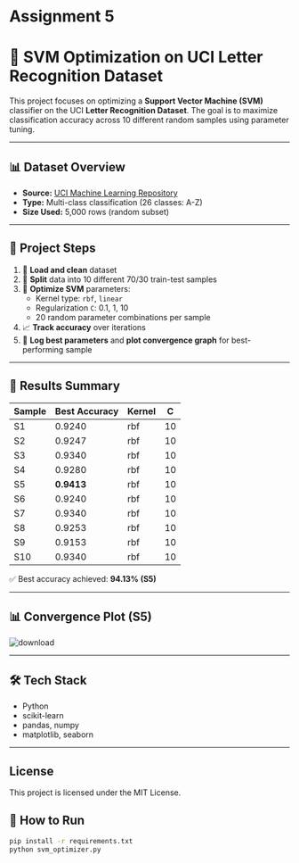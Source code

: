 # Assignment 5

# 🧠 SVM Optimization on UCI Letter Recognition Dataset

This project focuses on optimizing a **Support Vector Machine (SVM)** classifier on the UCI **Letter Recognition Dataset**. The goal is to maximize classification accuracy across 10 different random samples using parameter tuning.

---

## 📊 Dataset Overview

- **Source:** [UCI Machine Learning Repository](https://archive.ics.uci.edu/ml/datasets/letter+recognition)
- **Type:** Multi-class classification (26 classes: A-Z)
- **Size Used:** 5,000 rows (random subset)

---

## 🧪 Project Steps

1. 🔽 **Load and clean** dataset  
2. 🔄 **Split** data into 10 different 70/30 train-test samples  
3. 🔧 **Optimize SVM** parameters:
   - Kernel type: `rbf`, `linear`
   - Regularization `C`: 0.1, 1, 10
   - 20 random parameter combinations per sample  
4. 📈 **Track accuracy** over iterations  
5. 🥇 **Log best parameters** and **plot convergence graph** for best-performing sample

---

## 📌 Results Summary

| Sample | Best Accuracy | Kernel | C  |
|--------|----------------|--------|----|
| S1     | 0.9240         | rbf    | 10 |
| S2     | 0.9247         | rbf    | 10 |
| S3     | 0.9340         | rbf    | 10 |
| S4     | 0.9280         | rbf    | 10 |
| S5     | **0.9413**     | rbf    | 10 |
| S6     | 0.9240         | rbf    | 10 |
| S7     | 0.9340         | rbf    | 10 |
| S8     | 0.9253         | rbf    | 10 |
| S9     | 0.9153         | rbf    | 10 |
| S10    | 0.9340         | rbf    | 10 |

✅ Best accuracy achieved: **94.13% (S5)**

---

## 📊 Convergence Plot (S5)
![download](https://github.com/user-attachments/assets/90561c70-e4b5-44ff-a4f5-0e8554107f47)


---

## 🛠️ Tech Stack

- Python
- scikit-learn
- pandas, numpy
- matplotlib, seaborn

---



## License
This project is licensed under the MIT License.



## 💾 How to Run

```bash
pip install -r requirements.txt
python svm_optimizer.py


